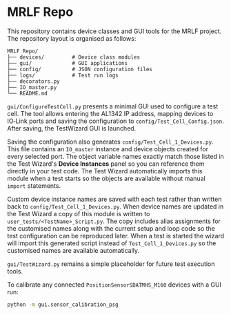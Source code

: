 # MRLF Repo

This repository contains device classes and GUI tools for the MRLF project. The repository layout is organised as follows:

```
MRLF Repo/
├── devices/         # Device class modules
├── gui/             # GUI applications
├── config/          # JSON configuration files
├── logs/            # Test run logs
├── decorators.py
├── IO_master.py
└── README.md
```

`gui/ConfigureTestCell.py` presents a minimal GUI used to configure a test cell. The tool allows entering the AL1342 IP address, mapping devices to IO‑Link ports and saving the configuration to `config/Test_Cell_Config.json`. After saving, the TestWizard GUI is launched.

Saving the configuration also generates `config/Test_Cell_1_Devices.py`. This
file contains an `IO_master` instance and device objects created for every
selected port. The object variable names exactly match those listed in the
Test Wizard's **Device Instances** panel so you can reference them directly in
your test code. The Test Wizard automatically imports this module when a test
starts so the objects are available without manual `import` statements.

Custom device instance names are saved with each test rather than written back
to `config/Test_Cell_1_Devices.py`. When device names are updated in the Test
Wizard a copy of this module is written to `user_tests/<TestName>_Script.py`.
The copy includes alias assignments for the customised names along with the
current setup and loop code so the test configuration can be reproduced later.
When a test is started the wizard will import this generated script instead of
`Test_Cell_1_Devices.py` so the customised names are available automatically.

`gui/TestWizard.py` remains a simple placeholder for future test execution tools.

To calibrate any connected `PositionSensorSDATMHS_M160` devices with a GUI run:

```bash
python -m gui.sensor_calibration_psg
```
